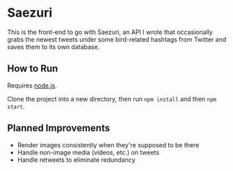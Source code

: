 # Saezuri

This is the front-end to go with Saezuri, an API I wrote that occasionally grabs the newest tweets under some bird-related hashtags from Twitter and saves them to its own database.

## How to Run

Requires [node.js](https://nodejs.org/en/).

Clone the project into a new directory, then run `npm install` and then `npm start`.

## Planned Improvements

* Render images consistently when they're supposed to be there
* Handle non-image media (videos, etc.) on tweets
* Handle retweets to eliminate redundancy